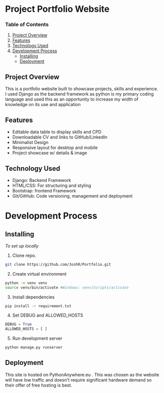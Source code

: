 # Project Portfolio Website

### Table of Contents

1. [Project Overview](#project-overview)
2. [Features](#features)
3. [Technology Used](#technology-used)
4. [Development Process](#development-process)
    - [Installing](#installing)
    - [Deployment](#deployment)

## Project Overview
This is a portfolio website built to showcase projects, skills and experience. I used Django as the backend framework as python is my primary coding language and used this as an opportunity to increase my width of knowledge on its use and application

## Features 
- Editable data table to display skills and CPD
- Downloadable CV and links to GitHub/LinkedIn
- Minimalist Design
- Responsive layout for desktop and mobile
- Project showcase w/ details & image

## Technology Used
- Django: Backend Framework
- HTML/CSS: For structuring and styling 
- Bootstrap: frontend Framework
- Git/GitHub: Code versioning, management and deployment

# Development Process

## Installing
*To set up locally*

1. Clone repo.
```Bash
git clone https://github.com/JoshR/Portfolio.git
```
2. Create virtual environment 
```Bash
python -m venv venv
source venv/bin/activate #Windows: venv/Scripts/activate
```
3. Install dependencies
```bash
pip install -r requirement.txt
```
4. Set DEBUG and ALLOWED_HOSTS
```python
DEBUG = True
ALLOWED_HOSTS = [ ]
```
5. Run development server
```bash
python manage.py runserver
```

## Deployment
This site is hosted on PythonAnywhere.eu . This was chosen as the website will have low traffic and doesn't require significant hardware demand so their offer of free hosting is best.